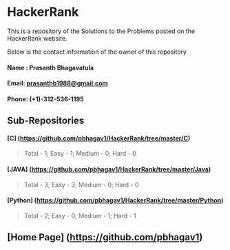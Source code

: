 # HackerRank

This is a repository of the Solutions to the Problems posted on the HackerRank website.



Below is the contact information of the owner of this repository

        
	
####  Name : Prasanth Bhagavatula
        
####  Email: prasanthb1988@gmail.com
        
####  Phone: (+1)-312-536-1195


## Sub-Repositories

#### [C] (https://github.com/pbhagav1/HackerRank/tree/master/C)
  > Total - 1; Easy - 1; Medium - 0; Hard - 0

#### [JAVA] (https://github.com/pbhagav1/HackerRank/tree/master/Java)
  > Total - 3; Easy - 3; Medium - 0; Hard - 0

#### [Python] (https://github.com/pbhagav1/HackerRank/tree/master/Python)
  > Total - 2; Easy - 0; Medium - 1; Hard - 1


## [Home Page] (https://github.com/pbhagav1)